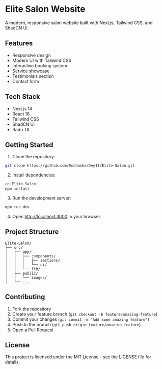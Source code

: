 # Elite Salon Website

A modern, responsive salon website built with Next.js, Tailwind CSS, and ShadCN UI.

## Features

- Responsive design
- Modern UI with Tailwind CSS
- Interactive booking system
- Service showcase
- Testimonials section
- Contact form

## Tech Stack

- Next.js 14
- React 18
- Tailwind CSS
- ShadCN UI
- Radix UI

## Getting Started

1. Clone the repository:
```bash
git clone https://github.com/SubhankarDey11/Elite-Salon.git
```

2. Install dependencies:
```bash
cd Elite-Salon
npm install
```

3. Run the development server:
```bash
npm run dev
```

4. Open [http://localhost:3000](http://localhost:3000) in your browser.

## Project Structure

```
Elite-Salon/
├── src/
│   ├── app/
│   │   ├── components/
│   │   │   ├── sections/
│   │   │   └── ui/
│   │   └── lib/
│   ├── public/
│   │   └── images/
│   └── ...
```

## Contributing

1. Fork the repository
2. Create your feature branch (`git checkout -b feature/amazing-feature`)
3. Commit your changes (`git commit -m 'Add some amazing feature'`)
4. Push to the branch (`git push origin feature/amazing-feature`)
5. Open a Pull Request

## License

This project is licensed under the MIT License - see the LICENSE file for details. 